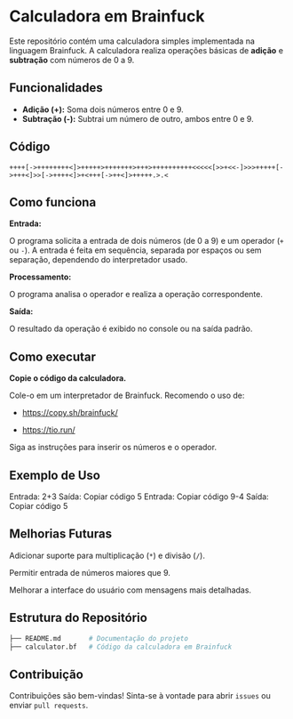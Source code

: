 # Calculadora em Brainfuck

Este repositório contém uma calculadora simples implementada na linguagem Brainfuck. A calculadora realiza operações básicas de **adição** e **subtração** com números de 0 a 9.

## Funcionalidades

- **Adição (+):** Soma dois números entre 0 e 9.
- **Subtração (-):** Subtrai um número de outro, ambos entre 0 e 9.

## Código

```brainfuck
++++[->++++++++<]>+++++>+++++++>+++>++++++++++<<<<<[>>+<<-]>>>+++++[->+++<]>>[->++++<]>+<+++[->++<]>+++++.>.<
```

## Como funciona

**Entrada:**

O programa solicita a entrada de dois números (de 0 a 9) e um operador (`+` ou `-`).
A entrada é feita em sequência, separada por espaços ou sem separação, dependendo do interpretador usado.

**Processamento:**

O programa analisa o operador e realiza a operação correspondente.

**Saída:**

O resultado da operação é exibido no console ou na saída padrão.

## Como executar

**Copie o código da calculadora.**

Cole-o em um interpretador de Brainfuck. Recomendo o uso de:

- https://copy.sh/brainfuck/

- https://tio.run/

Siga as instruções para inserir os números e o operador.

## Exemplo de Uso

Entrada:
2+3
Saída:
Copiar código
5
Entrada:
Copiar código
9-4
Saída:
Copiar código
5

## Melhorias Futuras

Adicionar suporte para multiplicação (`*`) e divisão (`/`).

Permitir entrada de números maiores que 9.

Melhorar a interface do usuário com mensagens mais detalhadas.

## Estrutura do Repositório

```bash
├── README.md       # Documentação do projeto
├── calculator.bf   # Código da calculadora em Brainfuck
```

## Contribuição

Contribuições são bem-vindas! Sinta-se à vontade para abrir `issues` ou enviar `pull requests`.
